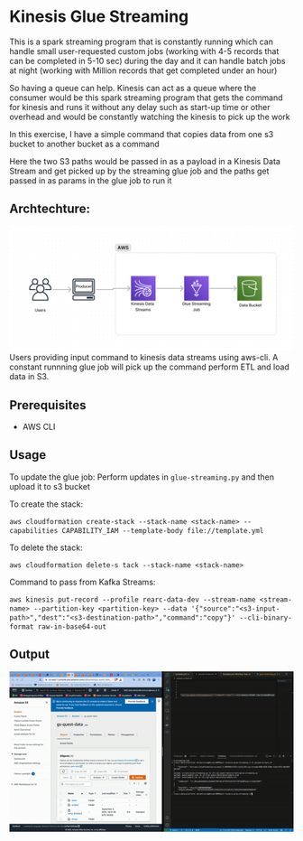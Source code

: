 # Kinesis Glue Streaming

This is a spark streaming program that is constantly running which can handle small user-requested custom jobs (working with 4-5 records that can be completed in 5-10 sec) during the day and it can handle batch jobs at night (working with Million records that get completed under an hour)

So having a queue can help. Kinesis can act as a queue where the consumer would be this spark streaming program that gets the command for kinesis and runs it without any delay such as start-up time or other overhead and would be constantly watching the kinesis to pick up the work

In this exercise, I have a simple command that copies data from one s3 bucket to another bucket as a command

Here the two S3 paths would be passed in as a payload in a Kinesis Data Stream and get picked up by the streaming glue job and the paths get passed in as params in the glue job to run it

## Archtechture:
![alt text](info/image.png)
Users providing input command to kinesis data streams using aws-cli. A constant runnning glue job will pick up the command perform ETL and load data in S3.

## Prerequisites
- AWS CLI

## Usage

To update the glue job:
Perform updates in `glue-streaming.py` and then upload it to s3 bucket

To create the stack:
```
aws cloudformation create-stack --stack-name <stack-name> --capabilities CAPABILITY_IAM --template-body file://template.yml
```

To delete the stack:
```
aws cloudformation delete-s tack --stack-name <stack-name>
```

Command to pass from Kafka Streams:
```
aws kinesis put-record --profile rearc-data-dev --stream-name <stream-name> --partition-key <partition-key> --data '{"source":"<s3-input-path>","dest":"<s3-destination-path>","command":"copy"}' --cli-binary-format raw-in-base64-out
```

## Output
![alt text](info/output.gif)